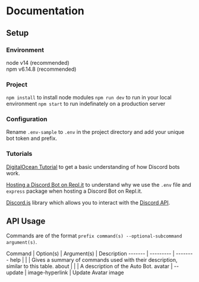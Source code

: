 # Documentation

## Setup

### Environment

node v14 (recommended)  
npm v6.14.8 (recommended)

### Project

```npm install``` to install node modules
```npm run dev``` to run in your local environment
```npm start``` to run indefinately on a production server

### Configuration

Rename ```.env-sample``` to ```.env``` in the project directory and add your unique bot token and prefix.

### Tutorials

[DigitalOcean Tutorial](https://www.digitalocean.com/community/tutorials/how-to-build-a-discord-bot-with-node-js) to get a basic understanding of how Discord bots work.    

[Hosting a Discord Bot on Repl.it](https://dev.to/fizal619/so-you-want-to-make-a-discord-bot-4f0n) to understand why we use the ```.env``` file and ```express``` package when hosting a Discord Bot on Repl.it.    

[Discord.js](https://discord.js.org) library which allows you to interact with the [Discord API](https://discord.com/developers/docs/intro).

## API Usage

Commands are of the format ```prefix command(s) --optional-subcommand argument(s)```.    

Command | Option(s) | Argument(s) | Description
------- | --------- | --------
help | | | Gives a summary of commands used with their description, similar to this table.
about | | | A description of the Auto Bot.
avatar | --update | image-hyperlink | Update Avatar image